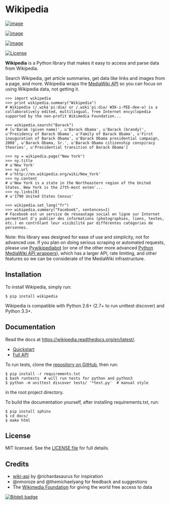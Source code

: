 # Wikipedia

[![image](https://travis-ci.org/goldsmith/Wikipedia.png?branch=master)](https://travis-ci.org/goldsmith/Wikipedia)

[![image](https://pypip.in/d/wikipedia/badge.png)](https://crate.io/packages/wikipedia)

[![image](https://pypip.in/v/wikipedia/badge.png)](https://crate.io/packages/wikipedia)

[![License](https://pypip.in/license/wikipedia/badge.png)](https://pypi.python.org/pypi/wikipedia/)

**Wikipedia** is a Python library that makes it easy to access and parse
data from Wikipedia.

Search Wikipedia, get article summaries, get data like links and images
from a page, and more. Wikipedia wraps the [MediaWiki
API](https://www.mediawiki.org/wiki/API) so you can focus on using
Wikipedia data, not getting it.

``` {.python}
>>> import wikipedia
>>> print wikipedia.summary("Wikipedia")
# Wikipedia (/ˌwɪkɨˈpiːdiə/ or /ˌwɪkiˈpiːdiə/ WIK-i-PEE-dee-ə) is a collaboratively edited, multilingual, free Internet encyclopedia supported by the non-profit Wikimedia Foundation...

>>> wikipedia.search("Barack")
# [u'Barak (given name)', u'Barack Obama', u'Barack (brandy)', u'Presidency of Barack Obama', u'Family of Barack Obama', u'First inauguration of Barack Obama', u'Barack Obama presidential campaign, 2008', u'Barack Obama, Sr.', u'Barack Obama citizenship conspiracy theories', u'Presidential transition of Barack Obama']

>>> ny = wikipedia.page("New York")
>>> ny.title
# u'New York'
>>> ny.url
# u'http://en.wikipedia.org/wiki/New_York'
>>> ny.content
# u'New York is a state in the Northeastern region of the United States. New York is the 27th-most exten'...
>>> ny.links[0]
# u'1790 United States Census'

>>> wikipedia.set_lang("fr")
>>> wikipedia.summary("Facebook", sentences=1)
# Facebook est un service de réseautage social en ligne sur Internet permettant d'y publier des informations (photographies, liens, textes, etc.) en contrôlant leur visibilité par différentes catégories de personnes.
```

Note: this library was designed for ease of use and simplicity, not for
advanced use. If you plan on doing serious scraping or automated
requests, please use
[Pywikipediabot](http://www.mediawiki.org/wiki/Manual:Pywikipediabot)
(or one of the other more advanced [Python MediaWiki API
wrappers](http://en.wikipedia.org/wiki/Wikipedia:Creating_a_bot#Python)),
which has a larger API, rate limiting, and other features so we can be
considerate of the MediaWiki infrastructure.

## Installation

To install Wikipedia, simply run:

    $ pip install wikipedia

Wikipedia is compatible with Python 2.6+ (2.7+ to run unittest discover)
and Python 3.3+.

## Documentation

Read the docs at <https://wikipedia.readthedocs.org/en/latest/>.

-   [Quickstart](https://wikipedia.readthedocs.org/en/latest/quickstart.html)
-   [Full API](https://wikipedia.readthedocs.org/en/latest/code.html)

To run tests, clone the [repository on
GitHub](https://github.com/goldsmith/Wikipedia), then run:

    $ pip install -r requirements.txt
    $ bash runtests  # will run tests for python and python3
    $ python -m unittest discover tests/ '*test.py'  # manual style

in the root project directory.

To build the documentation yourself, after installing requirements.txt,
run:

    $ pip install sphinx
    $ cd docs/
    $ make html

## License

MIT licensed. See the [LICENSE
file](https://github.com/goldsmith/Wikipedia/blob/master/LICENSE) for
full details.

## Credits

-   [wiki-api](https://github.com/richardasaurus/wiki-api) by
    \@richardasaurus for inspiration
-   \@nmoroze and \@themichaelyang for feedback and suggestions
-   The [Wikimedia Foundation](http://wikimediafoundation.org/wiki/Home)
    for giving the world free access to data

[![Bitdeli badge](https://d2weczhvl823v0.cloudfront.net/goldsmith/wikipedia/trend.png)](https://bitdeli.com/free)

